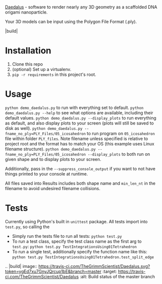 [Daedalus](http://daedalus-dna-origami-portal.org/) - software to render nearly any 3D geometry as a scaffolded DNA origami nanoparticle.

Your 3D models can be input using the Polygon File Format (.ply).

|build|

# Installation

1. Clone this repo
1. (optional) Set up a virtualenv.
1. `pip -r requirements` in this project's root.

# Usage

`python demo_daedalus.py` to run with everything set to default.
`python demo_daedalus.py --help` to see what options are available, including their default values.
`python demo_daedalus.py --display_plots` to run everything as default, and also display plots to your screen (plots will still be saved to disk as well).
`python demo_daedalus.py --fname_no_ply=PLY_Files/05_icosahedron` to run program on `05_icosahedron` file within folder `PLY_files`.  Note filename unless specified is relative to project root and the format has to match your OS (this example uses Linux filename structure).
`python demo_daedalus.py --fname_no_ply=PLY_Files/05_icosahedron --display_plots` to both run on given shape and to display plots to your screen.

Additionally, pass in the `--suppress_console_output` if you want to not have things printed to your console at runtime.

All files saved into Results includes both shape name and `min_len_nt` in the filename to avoid undesired filename collisions.

# Tests
Currently using Python's built in `unittest` package.  All tests import into `test.py`, so calling the
 * Simply run the tests file to run all tests: `python test.py`
 * To run a test class, specify the test class name as the first arg to `test.py`: `python test.py TestIntegrationsUsing01Tetrahedron`
 * To run a single test, additionally specify the function name like this: `python test.py TestIntegrationsUsing01Tetrahedron.test_split_edge`


.. |build| image:: https://travis-ci.com/TheGrimmScientist/Daedalus.svg?token=ygEd7xu7GnyJQrcup1bE&branch=master
    :target: https://travis-ci.com/TheGrimmScientist/Daedalus
    :alt: Build status of the master branch
